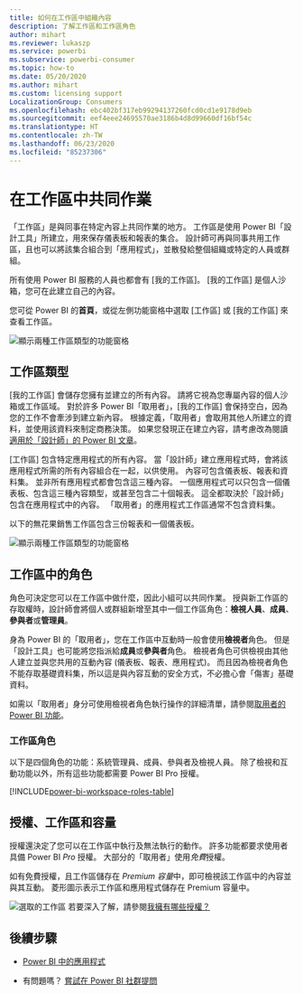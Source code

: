 ```yaml
---
title: 如何在工作區中組織內容
description: 了解工作區和工作區角色
author: mihart
ms.reviewer: lukaszp
ms.service: powerbi
ms.subservice: powerbi-consumer
ms.topic: how-to
ms.date: 05/20/2020
ms.author: mihart
ms.custom: licensing support
LocalizationGroup: Consumers
ms.openlocfilehash: ebc402bf317eb99294137260fcd0cd1e9178d9eb
ms.sourcegitcommit: eef4eee24695570ae3186b4d8d99660df16bf54c
ms.translationtype: HT
ms.contentlocale: zh-TW
ms.lasthandoff: 06/23/2020
ms.locfileid: "85237306"
---
```

# <a name="collaborate-in-workspaces"></a>在工作區中共同作業

 「工作區」是與同事在特定內容上共同作業的地方。 工作區是使用 Power BI「設計工具」所建立，用來保存儀表板和報表的集合。 設計師可再與同事共用工作區，且也可以將該集合組合到「應用程式」，並散發給整個組織或特定的人員或群組。 

 所有使用 Power BI 服務的人員也都會有 [我的工作區]。  [我的工作區] 是個人沙箱，您可在此建立自己的內容。

 您可從 Power BI 的**首頁**，或從左側功能窗格中選取 [工作區] 或 [我的工作區] 來查看工作區。

 ![顯示兩種工作區類型的功能窗格](media/end-user-workspaces/power-bi-home.png)

## <a name="types-of-workspaces"></a>工作區類型
[我的工作區] 會儲存您擁有並建立的所有內容。 請將它視為您專屬內容的個人沙箱或工作區域。 對於許多 Power BI「取用者」，[我的工作區] 會保持空白，因為您的工作不會牽涉到建立新內容。 根據定義，「取用者」會取用其他人所建立的資料，並使用該資料來制定商務決策。 如果您發現正在建立內容，請考慮改為閱讀[適用於「設計師」的 Power BI 文章](../create-reports/index.yml)。

[工作區] 包含特定應用程式的所有內容。 當「設計師」建立應用程式時，會將該應用程式所需的所有內容組合在一起，以供使用。 內容可包含儀表板、報表和資料集。 並非所有應用程式都會包含這三種內容。 一個應用程式可以只包含一個儀表板、包含這三種內容類型，或甚至包含二十個報表。 這全都取決於「設計師」包含在應用程式中的內容。 「取用者」的應用程式工作區通常不包含資料集。

以下的無花果銷售工作區包含三份報表和一個儀表板。 

![顯示兩種工作區類型的功能窗格](media/end-user-workspaces/power-bi-app-workspace.png)

## <a name="roles-in-the-workspaces"></a>工作區中的角色

角色可決定您可以在工作區中做什麼，因此小組可以共同作業。  授與新工作區的存取權時，設計師會將個人或群組新增至其中一個工作區角色：**檢視人員**、**成員**、**參與者**或**管理員**。 


身為 Power BI 的「取用者」，您在工作區中互動時一般會使用**檢視者**角色。 但是「設計工具」也可能將您指派給**成員**或**參與者**角色。 檢視者角色可供檢視由其他人建立並與您共用的互動內容 (儀表板、報表、應用程式)。 而且因為檢視者角色不能存取基礎資料集，所以這是與內容互動的安全方式，不必擔心會「傷害」基礎資料。


如需以「取用者」身分可使用檢視者角色執行操作的詳細清單，請參閱[取用者的 Power BI 功能](end-user-features.md)。


### <a name="workspace-roles"></a>工作區角色

以下是四個角色的功能：系統管理員、成員、參與者及檢視人員。 除了檢視和互動功能以外，所有這些功能都需要 Power BI Pro 授權。

[!INCLUDE[power-bi-workspace-roles-table](../includes/power-bi-workspace-roles-table.md)]

## <a name="licensing-workspaces-and-capacity"></a>授權、工作區和容量
授權還決定了您可以在工作區中執行及無法執行的動作。 許多功能都要求使用者具備 Power BI *Pro* 授權。 大部分的「取用者」使用*免費*授權。 

如有免費授權，且工作區儲存在 *Premium 容量*中，即可檢視該工作區中的內容並與其互動。 菱形圖示表示工作區和應用程式儲存在 Premium 容量中。

![選取的工作區](media/end-user-workspaces/power-bi-diamond.png) 若要深入了解，請參閱[我擁有哪些授權？](end-user-license.md)



## <a name="next-steps"></a>後續步驟
* [Power BI 中的應用程式](end-user-apps.md)    

* 有問題嗎？ [嘗試在 Power BI 社群提問](https://community.powerbi.com/)

